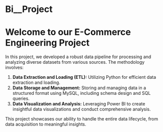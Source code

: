 # Bi__Project
# Welcome to our E-Commerce Engineering Project

In this project, we developed a robust data pipeline for processing and analyzing diverse datasets from various sources. The methodology involves:

1. **Data Extraction and Loading (ETL):** Utilizing Python for efficient data extraction and loading.
2. **Data Storage and Management:** Storing and managing data in a structured format using MySQL, including schema design and SQL queries.
3. **Data Visualization and Analysis:** Leveraging Power BI to create insightful data visualizations and conduct comprehensive analysis.

This project showcases our ability to handle the entire data lifecycle, from data acquisition to meaningful insights.
